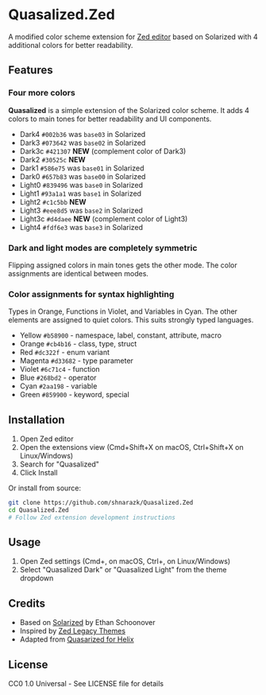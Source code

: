 # Quasalized.Zed

A modified color scheme extension for [Zed editor](https://github.com/zed-industries/zed) based on Solarized with 4 additional colors for better readability.

## Features

### Four more colors

**Quasalized** is a simple extension of the Solarized color scheme. It adds 4 colors to main tones for better readability and UI components.

- Dark4 `#002b36` was `base03` in Solarized
- Dark3 `#073642` was `base02` in Solarized
- Dark3c `#421307` **NEW** (complement color of Dark3)
- Dark2 `#30525c` **NEW**
- Dark1 `#586e75` was `base01` in Solarized
- Dark0 `#657b83` was `base00` in Solarized
- Light0 `#839496` was `base0` in Solarized
- Light1 `#93a1a1` was `base1` in Solarized
- Light2 `#c1c5bb` **NEW**
- Light3 `#eee8d5` was `base2` in Solarized
- Light3c `#d4daee` **NEW** (complement color of Light3)
- Light4 `#fdf6e3` was `base3` in Solarized

### Dark and light modes are completely symmetric

Flipping assigned colors in main tones gets the other mode. The color assignments are identical between modes.

### Color assignments for syntax highlighting

Types in Orange, Functions in Violet, and Variables in Cyan. The other elements are assigned to quiet colors. This suits strongly typed languages.

- Yellow `#b58900` - namespace, label, constant, attribute, macro
- Orange `#cb4b16` - class, type, struct
- Red `#dc322f` - enum variant
- Magenta `#d33682` - type parameter
- Violet `#6c71c4` - function
- Blue `#268bd2` - operator
- Cyan `#2aa198` - variable
- Green `#859900` - keyword, special

## Installation

1. Open Zed editor
2. Open the extensions view (Cmd+Shift+X on macOS, Ctrl+Shift+X on Linux/Windows)
3. Search for "Quasalized"
4. Click Install

Or install from source:
```bash
git clone https://github.com/shnarazk/Quasalized.Zed
cd Quasalized.Zed
# Follow Zed extension development instructions
```

## Usage

1. Open Zed settings (Cmd+, on macOS, Ctrl+, on Linux/Windows)
2. Select "Quasalized Dark" or "Quasalized Light" from the theme dropdown

## Credits

- Based on [Solarized](https://ethanschoonover.com/solarized/) by Ethan Schoonover
- Inspired by [Zed Legacy Themes](https://github.com/zed-extensions/legacy-themes)
- Adapted from [Quasarized for Helix](https://github.com/shnarazk/quasarized-for-helix)

## License

CC0 1.0 Universal - See LICENSE file for details